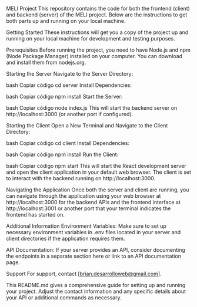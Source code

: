 MELI Project
This repository contains the code for both the frontend (client) and backend (server) of the MELI project. Below are the instructions to get both parts up and running on your local machine.

Getting Started
These instructions will get you a copy of the project up and running on your local machine for development and testing purposes.

Prerequisites
Before running the project, you need to have Node.js and npm (Node Package Manager) installed on your computer. You can download and install them from nodejs.org.

Starting the Server
Navigate to the Server Directory:

bash
Copiar código
cd server
Install Dependencies:

bash
Copiar código
npm install
Start the Server:

bash
Copiar código
node index.js
This will start the backend server on http://localhost:3000 (or another port if configured).

Starting the Client
Open a New Terminal and Navigate to the Client Directory:

bash
Copiar código
cd client
Install Dependencies:

bash
Copiar código
npm install
Run the Client:

bash
Copiar código
npm start
This will start the React development server and open the client application in your default web browser. The client is set to interact with the backend running on http://localhost:3000.

Navigating the Application
Once both the server and client are running, you can navigate through the application using your web browser at http://localhost:3000 for the backend APIs and the frontend interface at http://localhost:3001 or another port that your terminal indicates the frontend has started on.

Additional Information
Environment Variables:
Make sure to set up necessary environment variables in .env files located in your server and client directories if the application requires them.

API Documentation:
If your server provides an API, consider documenting the endpoints in a separate section here or link to an API documentation page.

Support
For support, contact [brian.desarrolloweb@gmail.com].

This README.md gives a comprehensive guide for setting up and running your project. Adjust the contact information and any specific details about your API or additional commands as necessary.

